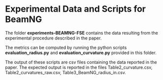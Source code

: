 # Experimental Data and Scripts for BeamNG #

The folder __experiments-BEAMNG-FSE__ contains the data resulting from the experimental procedure described in the paper.

The metrics can be computed by running the python scripts __evaluation_radius.py__ and __evaluation_curvature.py__ provided in this folder. 

The output of these scripts are csv files containing the data reported in the paper. 
The expected output is reported in the files Table2_curvature.csv, Table2_curvatures_raw.csv, Table3_BeamNG_radius_in.csv.
	

